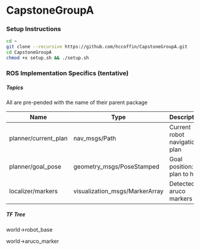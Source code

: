 # CapstoneGroupA


### Setup Instructions

```bash
cd ~
git clone --recursive https://github.com/hccoffin/CapstoneGroupA.git
cd CapstoneGroupA
chmod +x setup.sh && ./setup.sh
```

### ROS Implementation Specifics (tentative)

##### Topics
All are pre-pended with the name of their parent package

| Name                  | Type                           | Description                   |
| --------------------- | ------------------------------ | ----------------------------- |
| planner/current_plan  | nav_msgs/Path                  | Current robot navigation plan |
| planner/goal_pose     | geometry_msgs/PoseStamped      | Goal position: plan to here   |
| localizer/markers     | visualization_msgs/MarkerArray | Detected aruco markers        |

##### TF Tree
world->robot_base

world->aruco_marker
